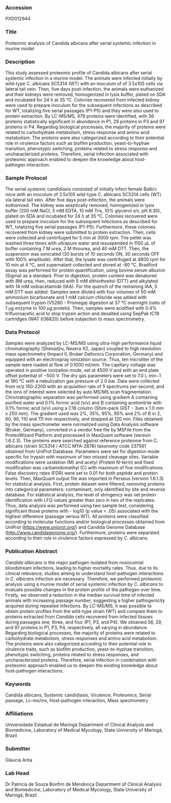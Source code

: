 ### Accession
PXD012944

### Title
Proteomic analysis of Candida albicans after serial systemic infection in murine model

### Description
This study assessed proteomic profile of Candida albicans after serial systemic infection in a murine model. The animals were infected initially by wild-type C. albicans SC5314 (WT) with an inoculum of of 3.5x105 cells via lateral tail vein. Then, five days post-infection, the animals were euthanized and their kidneys were removed, homogenized in lysis buffer, plated on SDA and incubated for 24 h at 35 °C. Colonies recovered from infected kidney were used to prepare inoculum for the subsequent infections as described for WT, totalizing five serial passages (P1-P5) and they were also used to protein extraction. By LC-MS/MS, 479 proteins were identified, with 56 proteins statistically significant in abundance in P1, 29 proteins in P3 and 97 proteins in P4. Regarding biological processes, the majority of proteins were related to carbohydrate metabolism, stress response and amino acid metabolism. The proteins were also categorized according to their potential role in virulence factors such as biofilm production, yeast-to-hyphae transition, phenotypic switching, proteins related to stress response and uncharacterized proteins. Therefore, serial infection associated with proteomic approach enabled to deepen the knowledge about host-pathogen interaction.

### Sample Protocol
The serial systemic candidiasis consisted of initially infect female Balb/c mice with an inoculum of  3.5x105 wild-type C. albicans SC5314 cells (WT) via lateral tail vein. After five days post-infection, the animals were euthanized. The kidney was aseptically removed, homogenized in lysis buffer (200 mM NaCl, 5 mM EDTA, 10 mM Tris, 10% glycerol v/v, pH 8.30), plated on SDA and incubated for 24 h at 35 °C. Colonies recovered were used to prepare inoculum for the subsequent infections as described for WT, totalizing five serial passages (P1-P5). Furthermore, these colonies recovered from kidney were submitted to protein extraction. Then, cells were collected and centrifuged for 5 min at 3000 rpm. The pellet was washed three times with ultrapure water and resuspended in 1100 μL of buffer containing 7 M urea, 2 M thiourea, and 40 mM DTT. Then, the suspension was sonicated (30 bursts of 10 seconds ON, 30 seconds OFF with 100% amplitude). After that, the lysate was centrifuged at 4800 rpm for 10 min at 4 °C, and supernatant collected and stored at -80 °C. Bradford assay was performed for protein quantification, using bovine serum albumin (Sigma) as a standard. Prior to digestion, protein content was denatured with 8M urea, then, reduced with 5 mM dithiothreitol (DTT) and alkylated with 14 mM iodoacetamide (IAA). For the quench of the remaining IAA, 5 mM DTT was added. Samples were diluted with four volumes of 50 mM ammonium bicarbonate and 1 mM calcium chloride was added with subsequent trypsin (V5280 - Promega) digestion at 37 °C overnight (ratio of 1 μg enzyme to 100 μg protein). Then, samples were acidified with 0.4% trifluoroacetic acid to stop trypsin action and desalted using SepPak tC18 cartridges (WAT 036820) before subjection to mass spectrometry.

### Data Protocol
Samples were analyzed by LC-MS/MS using ultra-high performance liquid chromatography (Shimadzu, Nexera X2, Japan) coupled to high resolution mass spectrometry (Impact II, Bruker Daltonics Corporation, Germany) and equipped with an electrospray ionization source. Thus, ten microliter of the sample were loaded at flow of 0.1000 ml/min. The capillary voltage was operated in positive ionization mode, set at 4500 V and with an end plate offset potential of −500 V.  The dry gas parameters were set to 7.0 L min−1 at 180 °C with a nebulization gas pressure of 2.0 bar. Data were collected from m/z 150-2200 with an acquisition rate of 5 spectrums per second, and the ions of interest were selected by auto MS/MS scan fragmentation. Chromatographic separation was performed using gradient A containing purified water and 0.1% formic acid (v/v) and B containing acetonitrile with 0.1% formic acid (v/v) using a C18 column (Shim-pack GIST - 3um x 1.0 mm x 250 mm). The gradient used was 2%, 35%, 95%, 95% and 2% of B in 2, 60, 90, 110 and 111 min respectively, and stopped at 120 min. Files obtained by the mass spectrometer were normalized using Data Analysis software (Bruker, Germany), converted in a vendor free file by MSFile from the ProteoWizard Platform and processed in MaxQuant software (version 1.6.2.3). The proteins were searched against reference proteome from C. albicans (strain SC5314 / ATCC MYA-2876) taxonomy code 237561 obtained from UniProt Database. Parameters were set for digestion mode specific for trypsin with maximum of two missed cleavage sites. Variable modifications were oxidation (M) and acetyl (Protein N-term) and fixed modification was carbamidomethyl (C) with maximum of five modifications. False discovery rates (FDR) were set to 0.01 for both peptide and protein levels. Then, MaxQuant output file was imported in Perseus (version 1.6.1.3) for statistical analysis. First, protein dataset were filtered, removing proteins into categorical parameters: contaminant, only identified by site and reverse database. For statistical analysis, the level of stringency was set protein identification with LFQ values greater than zero in two of the replicates. Thus, data analysis was performed using two sample test, considering significant those proteins with - log10 (p value < .05) associated with the highest difference (passage versus WT). All proteins were classified according to molecular functions and/or biological processes obtained from UniProt (https://www.uniprot.org/) and Candida Genome Database (http://www.candidagenome.org/). Furthermore, proteins were separated according to their role in virulence factors expressed by C. albicans.

### Publication Abstract
<i>Candida albicans</i> is the major pathogen isolated from nosocomial bloodstream infections, leading to higher mortality rates. Thus, due to its clinical relevance, studies aiming to understand host-pathogen interactions in <i>C. albicans</i> infection are necessary. Therefore, we performed proteomic analysis using a murine model of serial systemic infection by <i>C. albicans</i> to evaluate possible changes in the protein profile of the pathogen over time. Firstly, we observed a reduction in the median survival time of infected animals with increasing passage number, suggesting a higher pathogenicity acquired during repeated infections. By LC-MS/MS, it was possible to obtain protein profiles from the wild-type strain (WT) and compare them to proteins extracted from <i>Candida</i> cells recovered from infected tissues during passages one, three, and four (P1, P3, and P4). We obtained 56, 29, and 97 proteins in P1, P3, P4, respectively, all varying in abundance. Regarding biological processes, the majority of proteins were related to carbohydrate metabolism, stress responses and amino acid metabolism. The proteins were also categorized according to their potential role in virulence traits, such as biofilm production, yeast-to-hyphae transition, phenotypic switching, proteins related to stress responses, and uncharacterized proteins. Therefore, serial infection in combination with proteomic approach enabled us to deepen the existing knowledge about host-pathogen interactions.

### Keywords
Candida albicans, Systemic candidiasis, Virulence, Proteomics, Serial passage, Lc-ms/ms, Host–pathogen interaction, Mass spectrometry

### Affiliations
Universidade Estadual de Maringá
Department of Clinical Analysis and Biomedicine, Laboratory of Medical Mycology, State University of Maringá, Brazil

### Submitter
Glaucia Arita

### Lab Head
Dr Patrícia de Souza Bonfim de Mendonça
Department of Clinical Analysis and Biomedicine, Laboratory of Medical Mycology, State University of Maringá, Brazil


